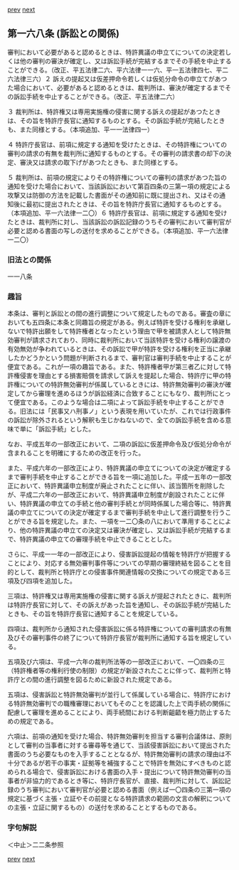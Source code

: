[prev](/specific/markdowns/特許法/233_Mp-Ch_6-At_167_2.md)
[next](/specific/markdowns/特許法/235_Mp-Ch_6-At_169.md)
## 第一六八条 (訴訟との関係)
審判において必要があると認めるときは、特許異議の申立てについての決定若しくは他の審判の審決が確定し、又は訴訟手続が完結するまでその手続を中止することができる。（改正、平五法律二六、平六法律一一六、平一五法律四七、平二六法律三六）２ 訴えの提起又は仮差押命令若しくは仮処分命令の申立てがあつた場合において、必要があると認めるときは、裁判所は、審決が確定するまでその訴訟手続を中止することができる。（改正、平五法律二六）

３ 裁判所は、特許権又は専用実施権の侵害に関する訴えの提起があつたときは、その旨を特許庁長官に通知するものとする。その訴訟手続が完結したときも、また同様とする。（本項追加、平一一法律四一）

４ 特許庁長官は、前項に規定する通知を受けたときは、その特許権についての審判の請求の有無を裁判所に通知するものとする。その審判の請求書の却下の決定、審決又は請求の取下げがあつたときも、また同様とする。

５ 裁判所は、前項の規定によりその特許権についての審判の請求があつた旨の通知を受けた場合において、当該訴訟において第百四条の三第一項の規定による攻撃又は防御の方法を記載した書面がその通知前に既に提出され、又はその通知後に最初に提出されたときは、その旨を特許庁長官に通知するものとする。（本項追加、平一六法律一二〇）６ 特許庁長官は、前項に規定する通知を受けたときは、裁判所に対し、当該訴訟の訴訟記録のうちその審判において審判官が必要と認める書面の写しの送付を求めることができる。（本項追加、平一六法律一二〇）


### 旧法との関係
一一八条

### 趣旨
本条は、審判と訴訟との間の進行調整について規定したものである。審査の章においても五四条に本条と同趣旨の規定がある。例えば特許を受ける権利を承継しないで特許出願をして特許権者となったという理由で甲を被請求人として特許無効審判が請求されており、同時に裁判所において当該特許を受ける権利の譲渡の有効無効が争われているときは、その訴訟で甲が特許を受ける権利を正当に承継したかどうかという問題が判断されるまで、審判官は審判手続を中止することが便宜である。これが一項の趣旨である。また、特許権者甲が第三者乙に対して特許権侵害を理由とする損害賠償を請求して訴えを提起した場合、特許庁に甲の特許権についての特許無効審判が係属しているときには、特許無効審判の審決が確定してから審理を進めるほうが訴訟経済に合致することにもなり、裁判所にとって便宜である。このような場合は二項によって訴訟手続を中止することができる。旧法には「民事又ハ刑事ノ」という表現を用いていたが、これでは行政事件の訴訟が除外されるという解釈も生じかねないので、全ての訴訟手続を含める意味で単に「訴訟手続」とした。

なお、平成五年の一部改正において、二項の訴訟に仮差押命令及び仮処分命令が含まれることを明確にするための改正を行った。

また、平成六年の一部改正により、特許異議の申立てについての決定が確定するまで審判手続を中止することができる旨を一項に追加した。平成一五年の一部改正において、特許異議申立制度が廃止されたことに伴い、該当箇所を削除したが、平成二六年の一部改正において、特許異議申立制度が創設されたことに伴い、特許異議の申立ての手続と他の審判手続とが同時係属した場合等に、特許異議の申立てについての決定が確定するまで審判手続を中止して進行調整を行うことができる旨を規定した。また、一項を一二〇条の八において準用することにより、他の特許異議の申立ての決定又は審決が確定し、又は訴訟手続が完結するまで、特許異議の申立ての審理手続を中止できることとした。

さらに、平成一一年の一部改正により、侵害訴訟提起の情報を特許庁が把握することにより、対応する無効審判事件等についての早期の審理終結を図ることを目的として、裁判所と特許庁との侵害事件関連情報の交換についての規定である三項及び四項を追加した。

三項は、特許権又は専用実施権の侵害に関する訴えが提起されたときに、裁判所は特許庁長官に対して、その訴えがあった旨を通知し、その訴訟手続が完結したときも、その旨を特許庁長官に通知することを規定している。

四項は、裁判所から通知された侵害訴訟に係る特許権についての審判請求の有無及びその審判事件の終了について特許庁長官が裁判所に通知する旨を規定している。

五項及び六項は、平成一六年の裁判所法等の一部改正において、一〇四条の三（特許権者等の権利行使の制限）の規定が新設されたことに伴って、裁判所と特許庁との間の進行調整を図るために新設された規定である。

五項は、侵害訴訟と特許無効審判が並行して係属している場合に、特許庁における特許無効審判での職権審理においてもそのことを認識した上で両手続の関係に配慮して審理を進めることにより、両手続間における判断齟齬を極力防止するための規定である。

六項は、前項の通知を受けた場合、特許無効審判を担当する審判合議体は、原則として審判の当事者に対する審尋等を通じて、当該侵害訴訟において提出された書面のうち必要なものを入手することとなるが、特許無効審判の請求の理由は不十分であるが若干の事実・証拠等を補強することで特許を無効にすべきものと認められる場合で、侵害訴訟における書面の入手・提出について特許無効審判の当事者が非協力的であるとき等に、特許庁長官が、直接、裁判所に対して、訴訟記録のうち審判において審判官が必要と認める書面（例えば一〇四条の三第一項の規定に基づく主張・立証やその前提となる特許請求の範囲の文言の解釈についての主張・立証に関するもの）の送付を求めることとするものである。


### 字句解説
＜中止＞二二条参照


[prev](/specific/markdowns/特許法/233_Mp-Ch_6-At_167_2.md)
[next](/specific/markdowns/特許法/235_Mp-Ch_6-At_169.md)